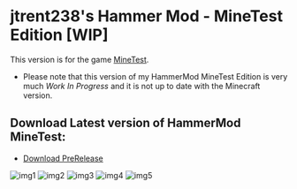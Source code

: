 # jtrent238's Hammer Mod - MineTest Edition [WIP]

This version is for the game [MineTest](https://minetest.net).

* Please note that this version of my HammerMod MineTest Edition is very much *_Work In Progress_* and it is not up to date with the Minecraft version.

## Download Latest version of HammerMod MineTest:
* [Download PreRelease](https://github.com/jtrent238/Hammer-Mod/raw/master/MineTest/hammermod/MineTest.zip)

![img1](https://puu.sh/zhBuk/b73ca48bac.png)
![img2](https://puu.sh/zhBuD/f29d3cba59.png)
![img3](https://puu.sh/zhBuv/b503a3ca77.png)
![img4](https://puu.sh/zhBuB/8aa69b28ba.png)
![img5](https://puu.sh/zhBuZ/de631e3b7c.png)